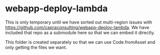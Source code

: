# webapp-deploy-lambda

This is only temporary until we have sorted out multi-region issues
with https://github.com/capraconsulting/webapp-deploy-lambda.
We have included that repo as a submodule here so that we can
embed it directly.

This folder is created separately so that we can use Code.fromAsset
and only getting the files we want.
